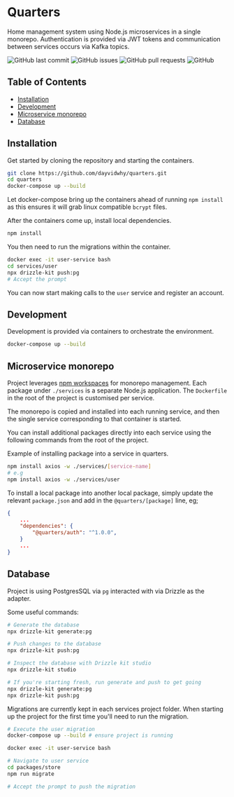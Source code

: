 # Quarters

Home management system using Node.js microservices in a single monorepo. Authentication is provided via JWT tokens and communication between services occurs via Kafka topics.

![GitHub last commit](https://img.shields.io/github/last-commit/dayvidwhy/quarters)
![GitHub issues](https://img.shields.io/github/issues/dayvidwhy/quarters)
![GitHub pull requests](https://img.shields.io/github/issues-pr/dayvidwhy/quarters)
![GitHub](https://img.shields.io/github/license/dayvidwhy/quarters)

## Table of Contents
- [Installation](#installation)
- [Development](#development)
- [Microservice monorepo](#microservice-monorepo)
- [Database](#database)


## Installation
Get started by cloning the repository and starting the containers.
```bash
git clone https://github.com/dayvidwhy/quarters.git
cd quarters
docker-compose up --build
```

Let docker-compose bring up the containers ahead of running `npm install` as this ensures it will grab linux compatible `bcrypt` files.

After the containers come up, install local dependencies.

```bash
npm install
```

You then need to run the migrations within the container.

```bash
docker exec -it user-service bash
cd services/user
npx drizzle-kit push:pg
# Accept the prompt
```

You can now start making calls to the `user` service and register an account.

## Development
Development is provided via containers to orchestrate the environment.

```bash
docker-compose up --build
```

## Microservice monorepo
Project leverages [npm workspaces](https://docs.npmjs.com/cli/v7/using-npm/workspaces) for monorepo management. Each package under `./services` is a separate Node.js application. The `Dockerfile` in the root of the project is customised per service.

The monorepo is copied and installed into each running service, and then the single service corresponding to that container is started.

You can install additional packages directly into each service using the following commands from the root of the project.

Example of installing package into a service in quarters.

```bash
npm install axios -w ./services/[service-name]
# e.g
npm install axios -w ./services/user
```

To install a local package into another local package, simply update the relevant `package.json` and add in the `@quarters/[package]` line, eg;
```json
{
    ...
    "dependencies": {
        "@quarters/auth": "^1.0.0",
    }
    ...
}
```

## Database
Project is using PostgresSQL via `pg` interacted with via Drizzle as the adapter.

Some useful commands:
```bash
# Generate the database
npx drizzle-kit generate:pg

# Push changes to the database
npx drizzle-kit push:pg

# Inspect the database with Drizzle kit studio
npx drizzle-kit studio

# If you're starting fresh, run generate and push to get going
npx drizzle-kit generate:pg
npx drizzle-kit push:pg
```

Migrations are currently kept in each services project folder. When starting up the project for the first time you'll need to run the migration.

```bash
# Execute the user migration
docker-compose up --build # ensure project is running

docker exec -it user-service bash

# Navigate to user service
cd packages/store
npm run migrate

# Accept the prompt to push the migration
```
